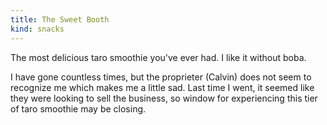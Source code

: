 ```yaml
---
title: The Sweet Booth
kind: snacks
---
```

The most delicious taro smoothie you've ever had. I like it without boba.

I have gone countless times, but the proprieter (Calvin) does not seem to recognize me which makes me a little sad. Last time I went, it seemed like they were looking to sell the business, so window for experiencing this tier of taro smoothie may be closing.
